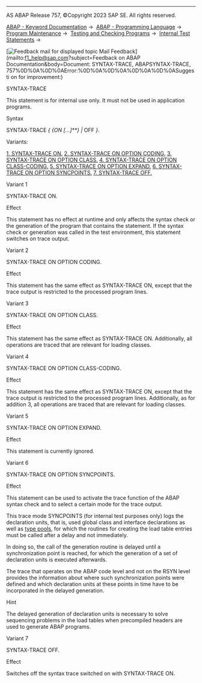   

* * *

AS ABAP Release 757, ©Copyright 2023 SAP SE. All rights reserved.

[ABAP - Keyword Documentation](javascript:call_link\('abenabap.htm'\)) →  [ABAP - Programming Language](javascript:call_link\('abenabap_reference.htm'\)) →  [Program Maintenance](javascript:call_link\('abenprogram_editing.htm'\)) →  [Testing and Checking Programs](javascript:call_link\('abenabap_tests.htm'\)) →  [Internal Test Statements](javascript:call_link\('abentests_internal.htm'\)) → 

 [![](Mail.gif?object=Mail.gif&sap-language=EN "Feedback mail for displayed topic") Mail Feedback](mailto:f1_help@sap.com?subject=Feedback on ABAP Documentation&body=Document: SYNTAX-TRACE, ABAPSYNTAX-TRACE, 757%0D%0A%0D%0AError:%0D%0A%0D%0A%0D%0A%0D%0ASuggesti
on for improvement:)

SYNTAX-TRACE

This statement is for internal use only.
It must not be used in application programs.

Syntax

SYNTAX-TRACE *{* *{*ON *\[*...*\]**}* *|* OFF *}*.

Variants:

[1\. SYNTAX-TRACE ON.](#!ABAP_VARIANT_1@1@)
[2\. SYNTAX-TRACE ON OPTION CODING.](#!ABAP_VARIANT_2@2@)
[3\. SYNTAX-TRACE ON OPTION CLASS.](#!ABAP_VARIANT_3@3@)
[4\. SYNTAX-TRACE ON OPTION CLASS-CODING.](#!ABAP_VARIANT_4@4@)
[5\. SYNTAX-TRACE ON OPTION EXPAND.](#!ABAP_VARIANT_5@5@)
[6\. SYNTAX-TRACE ON OPTION SYNCPOINTS.](#!ABAP_VARIANT_6@6@)
[7\. SYNTAX-TRACE OFF.](#!ABAP_VARIANT_7@7@)

Variant 1   

SYNTAX-TRACE ON.

Effect

This statement has no effect at runtime and only affects the syntax check or the generation of the program that contains the statement. If the syntax check or generation was called in the test environment, this statement switches on trace output.

Variant 2   

SYNTAX-TRACE ON OPTION CODING.

Effect

This statement has the same effect as SYNTAX-TRACE ON, except that the trace output is restricted to the processed program lines.

Variant 3   

SYNTAX-TRACE ON OPTION CLASS.

Effect

This statement has the same effect as SYNTAX-TRACE ON. Additionally, all operations are traced that are relevant for loading classes.

Variant 4   

SYNTAX-TRACE ON OPTION CLASS-CODING.

Effect

This statement has the same effect as SYNTAX-TRACE ON, except that the trace output is restricted to the processed program lines. Additionally, as for addition 3, all operations are traced that are relevant for loading classes.

Variant 5   

SYNTAX-TRACE ON OPTION EXPAND.

Effect

This statement is currently ignored.

Variant 6   

SYNTAX-TRACE ON OPTION SYNCPOINTS.

Effect

This statement can be used to activate the trace function of the ABAP syntax check and to select a certain mode for the trace output.

This trace mode SYNCPOINTS (for internal test purposes only) logs the declaration units, that is, used global class and interface declarations as well as [type pools](javascript:call_link\('abentype_pool_glosry.htm'\) "Glossary Entry"), for which the routines for creating the load table entries must be called after a delay and not immediately.

In doing so, the call of the generation routine is delayed until a synchronization point is reached, for which the generation of a set of declaration units is executed afterwards.

The trace that operates on the ABAP code level and not on the RSYN level provides the information about where such synchronization points were defined and which declaration units at these points in time have to be incorporated in the delayed generation.

Hint

The delayed generation of declaration units is necessary to solve sequencing problems in the load tables when precompiled headers are used to generate ABAP programs.

Variant 7   

SYNTAX-TRACE OFF.

Effect

Switches off the syntax trace switched on with SYNTAX-TRACE ON.